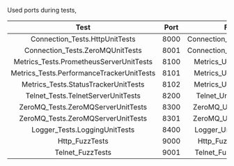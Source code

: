 Used ports during tests,

| Test | Port | File |
|:-----------:|:----:|:----:|
| Connection_Tests.HttpUnitTests | 8000 | Connection_UnitTests.cpp |
| Connection_Tests.ZeroMQUnitTests | 8001 | Connection_UnitTests.cpp |
| Metrics_Tests.PrometheusServerUnitTests | 8100 | Metrics_UnitTests.cpp |
| Metrics_Tests.PerformanceTrackerUnitTests | 8101 | Metrics_UnitTests.cpp |
| Metrics_Tests.StatusTrackerUnitTests | 8102 | Metrics_UnitTests.cpp |
| Telnet_Tests.TelnetServerUnitTests | 8200 | Telnet_UnitTests.cpp |
| ZeroMQ_Tests.ZeroMQServerUnitTests | 8300 | ZeroMQ_UnitTests.cpp |
| ZeroMQ_Tests.ZeroMQServerUnitTests | 8301 | ZeroMQ_UnitTests.cpp |
| Logger_Tests.LoggingUnitTests | 8400 | Logger_UnitTests.cpp |
| Http_FuzzTests | 9000 | Http_FuzzTests.cpp |
| Telnet_FuzzTests | 9001 | Telnet_FuzzTests.cpp |
